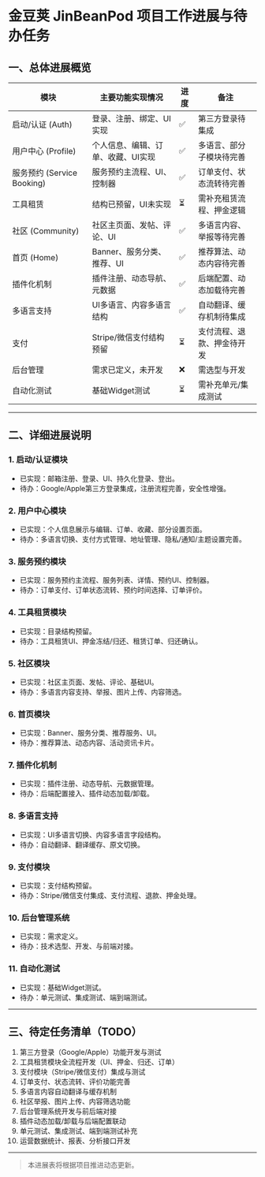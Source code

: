 # 金豆荚 JinBeanPod 项目工作进展与待办任务

## 一、总体进展概览

| 模块             | 主要功能实现情况         | 进度 | 备注 |
|------------------|-------------------------|------|------|
| 启动/认证 (Auth) | 登录、注册、绑定、UI实现 | ✅   | 第三方登录待集成 |
| 用户中心 (Profile) | 个人信息、编辑、订单、收藏、UI实现 | ✅   | 多语言、部分子模块待完善 |
| 服务预约 (Service Booking) | 服务预约主流程、UI、控制器 | ✅   | 订单支付、状态流转待完善 |
| 工具租赁         | 结构已预留，UI未实现     | ⏳   | 需补充租赁流程、押金逻辑 |
| 社区 (Community) | 社区主页面、发帖、评论、UI | ✅   | 多语言内容、举报等待完善 |
| 首页 (Home)      | Banner、服务分类、推荐、UI | ✅   | 推荐算法、动态内容待完善 |
| 插件化机制       | 插件注册、动态导航、元数据 | ✅   | 后端配置、动态加载待完善 |
| 多语言支持       | UI多语言、内容多语言结构 | ✅   | 自动翻译、缓存机制待集成 |
| 支付             | Stripe/微信支付结构预留   | ⏳   | 支付流程、退款、押金待开发 |
| 后台管理         | 需求已定义，未开发        | ❌   | 需选型与开发 |
| 自动化测试       | 基础Widget测试           | ⏳   | 需补充单元/集成测试 |

---

## 二、详细进展说明

### 1. 启动/认证模块
- 已实现：邮箱注册、登录、UI、持久化登录、登出。
- 待办：Google/Apple第三方登录集成，注册流程完善，安全性增强。

### 2. 用户中心模块
- 已实现：个人信息展示与编辑、订单、收藏、部分设置页面。
- 待办：多语言切换、支付方式管理、地址管理、隐私/通知/主题设置完善。

### 3. 服务预约模块
- 已实现：服务预约主流程、服务列表、详情、预约UI、控制器。
- 待办：订单支付、订单状态流转、预约时间选择、订单评价。

### 4. 工具租赁模块
- 已实现：目录结构预留。
- 待办：工具租赁UI、押金冻结/归还、租赁订单、归还确认。

### 5. 社区模块
- 已实现：社区主页面、发帖、评论、基础UI。
- 待办：多语言内容支持、举报、图片上传、内容筛选。

### 6. 首页模块
- 已实现：Banner、服务分类、推荐服务、UI。
- 待办：推荐算法、动态内容、活动资讯卡片。

### 7. 插件化机制
- 已实现：插件注册、动态导航、元数据管理。
- 待办：后端配置接入、插件动态加载/卸载。

### 8. 多语言支持
- 已实现：UI多语言切换、内容多语言字段结构。
- 待办：自动翻译、翻译缓存、原文切换。

### 9. 支付模块
- 已实现：支付结构预留。
- 待办：Stripe/微信支付集成、支付流程、退款、押金处理。

### 10. 后台管理系统
- 已实现：需求定义。
- 待办：技术选型、开发、与前端对接。

### 11. 自动化测试
- 已实现：基础Widget测试。
- 待办：单元测试、集成测试、端到端测试。

---

## 三、待定任务清单（TODO）

1. 第三方登录（Google/Apple）功能开发与测试
2. 工具租赁模块全流程开发（UI、押金、归还、订单）
3. 支付模块（Stripe/微信支付）集成与测试
4. 订单支付、状态流转、评价功能完善
5. 多语言内容自动翻译与缓存机制
6. 社区举报、图片上传、内容筛选功能
7. 后台管理系统开发与前后端对接
8. 插件动态加载/卸载与后端配置联动
9. 单元测试、集成测试、端到端测试补充
10. 运营数据统计、报表、分析接口开发

---

> 本进展表将根据项目推进动态更新。 